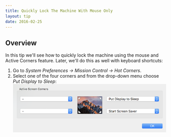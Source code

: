 ```yaml
---
title: Quickly Lock The Machine With Mouse Only
layout: tip
date: 2016-02-25
---
```


## Overview
In this tip we'll see how to quickly lock the machine using the mouse and Active Corners feature. Later, we'll do this as well with keyboard shortcuts:

1. Go to *System Preferences → Mission Control → Hot Corners*.
2. Select one of the four corners and from the drop-down menu choose *Put Display to Sleep*:
![active-corners](/assets/images/tips/active-corners.png)
